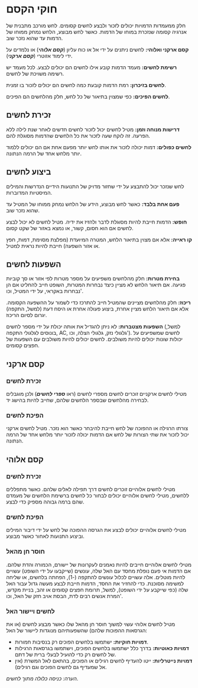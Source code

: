 # חוקי הקסם

חלק ממעמדות הדמויות יכולים לזכור ולבצע לחשים קסומים. לחש מורכב מתבנית של אנרגיה קסומה שנזכרת במוחו של הדמות. כאשר לחש מבוצע, הלחש נמחק ממוחו של הדמות עד שהוא נזכר שוב.

**קסם ארקני ואלוהי:** לחשים ניתנים על ידי אל או כוח עליון (***קסם אלוהי***) או נלמדים על ידי לימוד אזוטרי (***קסם ארקני***).

**רשימת לחשים:** מעמד הדמות קובע אילו לחשים הם יכולים לבצע. לכל מעמד יש רשימה משויכת של לחשים.

**לחשים בזיכרון:** רמת הדמות קובעת כמה לחשים הם יכולים לזכור בו זמנית.

**לחשים הפיכים:** כפי שמצוין בתיאור של כל לחש, חלק מהלחשים הם הפיכים.

## זכירת לחשים

**דרישות מנוחה וזמן:** מטיל לחשים יכול לזכור לחשים חדשים לאחר שנת לילה ללא הפרעה. זה לוקח שעה לזכור את כל הלחשים שהדמות מסוגלת להם.

**לחשים כפולים:** דמות יכולה לזכור את אותו לחש יותר מפעם אחת אם הם יכולים ללמוד יותר מלחש אחד של הרמה הנתונה.

## ביצוע לחשים

לחש שנזכר יכול להתבצע על ידי שחזור מדויק של התנועות הידיים הנדרשות והמילים המיסטיות המדוברות.

**פעם אחת בלבד:** כאשר לחש מבוצע, הידע של הלחש נמחק ממוחו של המטיל עד שהוא נזכר שוב.

**חופש:** הדמות חייבת להיות מסוגלת לדבר ולהזיז את ידיה. מטיל לחשים לא יכול לבצע לחשים אם הוא חסום, קשור, או נמצא באזור של שקט קסום.

**קו ראייה:** אלא אם מצוין בתיאור הלחש, המטרה המיועדת (מפלצת מסוימת, דמות, חפץ או אזור השפעה) חייבת להיות נראית למטיל.

## השפעות לחשים

**בחירת מטרות:** חלק מהלחשים משפיעים על מספר מטרות לפי אזור או סך קוביות פגיעה. אם תיאור הלחש לא מציין כיצד נבחרות המטרות, השופט חייב להחליט אם הן נבחרות באקראי, על ידי המטיל, וכו'.

**ריכוז:** חלק מהלחשים מציינים שהמטיל חייב להתרכז כדי לשמור על ההשפעה הקסומה. אלא אם תיאור הלחש מציין אחרת, ביצוע פעולה אחרת או היסח דעת (למשל, התקפה) יגרום לסיום הריכוז.

**השפעות מצטברות:** לא ניתן להגדיל את אותה יכולת על ידי מספר לחשים (למשל, בונוסים לגלגולי התקפה, AC, גלגולי נזק, גלגולי הצלה, וכו'). לחשים שמשפיעים על יכולות שונות יכולים להיות משולבים. לחשים יכולים להיות משולבים עם השפעות של חפצים קסומים.

## קסם ארקני

### זכירת לחשים

מטילי לחשים ארקניים זוכרים לחשים מספרי לחשים (ראו ***ספרי לחשים***) ולכן מוגבלים לבחירה מהלחשים שבספר הלחשים שלהם, שחייב להיות בהישג יד.

### הפיכת לחשים

צורתו הרגילה או ההפוכה של לחש חייבת להיבחר כאשר הוא נזכר. מטיל לחשים ארקני יכול לזכור את שתי הצורות של לחש אם הדמות יכולה לזכור יותר מלחש אחד של הרמה הנתונה.

## קסם אלוהי

### זכירת לחשים

מטילי לחשים אלוהיים זוכרים לחשים דרך תפילה לאלים שלהם. כאשר מתפללים ללחשים, מטילי לחשים אלוהיים יכולים לבחור כל לחשים ברשימת הלחשים של מעמדם שהם ברמה גבוהה מספיק כדי לבצע.

### הפיכת לחשים

מטילי לחשים אלוהיים יכולים לבצע את הגרסה ההפוכה של לחש על ידי דיבור המילים וביצוע התנועות לאחור כאשר מבוצע.

### חוסר חן מהאל

מטילי לחשים אלוהיים חייבים להיות נאמנים לעקרונות של יישורם, הכמורה והדת שלהם. אם הדמות אי פעם נופלת מחסד עם האל שלה, עונשים (שייקבעו על ידי השופט) עשויים להיות מוטלים. אלה עשויים לכלול עונשים להתקפה (-1), הפחתה בלחשים, או שליחה למשימה מסוכנת. כדי להחזיר את החסד, הדמות חייבת לבצע מעשה גדול עבור האל שלה (כפי שייקבע על ידי השופט), למשל, תרומת חפצים קסומים או זהב, בניית מקדש, המרת אנשים רבים לדת, הבסת אויב חזק של האל, וכו'.

### לחשים ויישור האל

מטיל לחשים אלוהי עשוי למשוך חוסר חן מהאל שלו כאשר מבצע לחשים (או את הגרסאות ההפוכות שלהם) שהשפעותיהם מנוגדות ליישור של האל:

- **דמויות חוקיות:** ישתמשו בלחשים הפוכים רק בנסיבות חמורות.
- **דמויות כאוטיות:** בדרך כלל ישתמשו בלחשים הפוכים, וישתמשו בגרסאות הרגילות של לחשים רק כדי להועיל לבעלי ברית של דתם.
- **דמויות נייטרליות:** ייטו להעדיף לחשים רגילים או הפוכים, בהתאם לאל המשרת (אין אל שמעדיף גם לחשים הפוכים וגם רגילים).

*הערה: כניסה כלולה מתוך לחשים*.